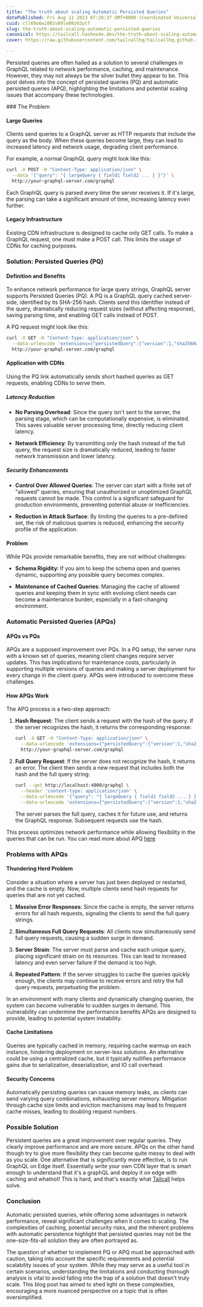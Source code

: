 ```yaml
---
title: "The truth about scaling Automatic Persisted Queries"
datePublished: Fri Aug 11 2023 07:28:37 GMT+0000 (Coordinated Universal Time)
cuid: cll69o6wi001v09le08z63ytf
slug: the-truth-about-scaling-automatic-persisted-queries
canonical: https://tailcall.hashnode.dev/the-truth-about-scaling-automatic-persisted-queries
cover: https://raw.githubusercontent.com/tailcallhq/tailcallhq.github.io/develop/static//images/blog/apq-cover.png

---
```


Persisted queries are often hailed as a solution to several challenges in GraphQL related to network performance, caching, and maintenance. However, they may not always be the silver bullet they appear to be. This post delves into the concept of persisted queries (PQ) and automatic persisted queries (APQ), highlighting the limitations and potential scaling issues that accompany these technologies.

\### The Problem

#### Large Queries

Clients send queries to a GraphQL server as HTTP requests that include the query as the body. When these queries become large, they can lead to increased latency and network usage, degrading client performance.

For example, a normal GraphQL query might look like this:

```bash
curl -X POST -H "Content-Type: application/json" \
  --data '{"query": "{ largeQuery { field1 field2 ... } }"}' \
  http://your-graphql-server.com/graphql
```

Each GraphQL query is parsed every time the server receives it. If it's large, the parsing can take a significant amount of time, increasing latency even further.

#### Legacy Infrastructure

Existing CDN infrastructure is designed to cache only GET calls. To make a GraphQL request, one must make a POST call. This limits the usage of CDNs for caching purposes.

### Solution: Persisted Queries (PQ)

#### Definition and Benefits

To enhance network performance for large query strings, GraphQL server supports Persisted Queries (PQ). A PQ is a GraphQL query cached server-side, identified by its SHA-256 hash. Clients send this identifier instead of the query, dramatically reducing request sizes (without affecting response), saving parsing time, and enabling GET calls instead of POST.

A PQ request might look like this:

```bash
curl -X GET -H "Content-Type: application/json" \
  --data-urlencode 'extensions={"persistedQuery":{"version":1,"sha256Hash":"<SHA 256>"}}' \
  http://your-graphql-server.com/graphql
```

#### Application with CDNs

Using the PQ link automatically sends short hashed queries as GET requests, enabling CDNs to serve them.

##### **Latency Reduction**

* **No Parsing Overhead**: Since the query isn't sent to the server, the parsing stage, which can be computationally expensive, is eliminated. This saves valuable server processing time, directly reducing client latency.
    
* **Network Efficiency**: By transmitting only the hash instead of the full query, the request size is dramatically reduced, leading to faster network transmission and lower latency.
    

##### **Security Enhancements**

* **Control Over Allowed Queries**: The server can start with a finite set of "allowed" queries, ensuring that unauthorized or unoptimized GraphQL requests cannot be made. This control is a significant safeguard for production environments, preventing potential abuse or inefficiencies.
    
* **Reduction in Attack Surface**: By limiting the queries to a pre-defined set, the risk of malicious queries is reduced, enhancing the security profile of the application.
    

#### Problem

While PQs provide remarkable benefits, they are not without challenges:

* **Schema Rigidity**: If you aim to keep the schema open and queries dynamic, supporting any possible query becomes complex.
    
* **Maintenance of Cached Queries**: Managing the cache of allowed queries and keeping them in sync with evolving client needs can become a maintenance burden, especially in a fast-changing environment.
    

### Automatic Persisted Queries (APQs)

#### APQs vs PQs

APQs are a supposed improvement over PQs. In a PQ setup, the server runs with a known set of queries, meaning client changes require server updates. This has implications for maintenance costs, particularly in supporting multiple versions of queries and making a server deployment for every change in the client query. APQs were introduced to overcome these challenges.

#### How APQs Work

The APQ process is a two-step approach:

1. **Hash Request**: The client sends a request with the hash of the query. If the server recognizes the hash, it returns the corresponding response:
    
    ```bash
    curl -X GET -H "Content-Type: application/json" \
      --data-urlencode 'extensions={"persistedQuery":{"version":1,"sha256Hash":"<SHA 256>"}}' \
      http://your-graphql-server.com/graphql
    ```
    
2. **Full Query Request**: If the server does not recognize the hash, it returns an error. The client then sends a new request that includes both the hash and the full query string:
    
    ```bash
    curl --get http://localhost:4000/graphql \
      --header 'content-type: application/json' \
      --data-urlencode '{"query": "{ largeQuery { field1 field2 ... } }"}' \
      --data-urlencode 'extensions={"persistedQuery":{"version":1,"sha256Hash":"<HASH>"}}'
    ```
    
    The server parses the full query, caches it for future use, and returns the GraphQL response. Subsequent requests use the hash.
    

This process optimizes network performance while allowing flexibility in the queries that can be run. You can read more about APQ [here](https://www.apollographql.com/docs/apollo-server/performance/apq/)

### Problems with APQs

#### Thundering Herd Problem

Consider a situation where a server has just been deployed or restarted, and the cache is empty. Now, multiple clients send hash requests for queries that are not yet cached.

1. **Massive Error Responses**: Since the cache is empty, the server returns errors for all hash requests, signaling the clients to send the full query strings.
    
2. **Simultaneous Full Query Requests**: All clients now simultaneously send full query requests, causing a sudden surge in demand.
    
3. **Server Strain**: The server must parse and cache each unique query, placing significant strain on its resources. This can lead to increased latency and even server failure if the demand is too high.
    
4. **Repeated Pattern**: If the server struggles to cache the queries quickly enough, the clients may continue to receive errors and retry the full query requests, perpetuating the problem.
    

In an environment with many clients and dynamically changing queries, the system can become vulnerable to sudden surges in demand. This vulnerability can undermine the performance benefits APQs are designed to provide, leading to potential system instability.

#### Cache Limitations

Queries are typically cached in memory, requiring cache warmup on each instance, hindering deployment on server-less solutions. An alternative could be using a centralized cache, but it typically nullifies performance gains due to serialization, deserialization, and IO call overhead.

#### Security Concerns

Automatically persisting queries can cause memory leaks, as clients can send varying query combinations, exhausting server memory. Mitigation through cache size limits and eviction mechanisms may lead to frequent cache misses, leading to doubling request numbers.

### Possible Solution

Persistent queries are a great improvement over regular queries. They clearly improve performance and are more secure. APQs on the other hand though try to give more flexibility they can become quite messy to deal with as you scale. One alternative that is significantly more effective, is to run GraphQL on Edge itself. Essentially write your own CDN layer that is smart enough to understand that it's a graphQL and deploy it on edge with caching and whatnot! This is hard, and that's exactly what [Tailcall](https://tailcall.run) helps solve.

### Conclusion

Automatic persisted queries, while offering some advantages in network performance, reveal significant challenges when it comes to scaling. The complexities of caching, potential security risks, and the inherent problems with automatic persistence highlight that persisted queries may not be the one-size-fits-all solution they are often portrayed as.

The question of whether to implement PQ or APQ must be approached with caution, taking into account the specific requirements and potential scalability issues of your system. While they may serve as a useful tool in certain scenarios, understanding the limitations and conducting thorough analysis is vital to avoid falling into the trap of a solution that doesn't truly scale. This blog post has aimed to shed light on these complexities, encouraging a more nuanced perspective on a topic that is often oversimplified.